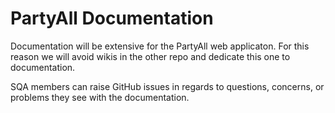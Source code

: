 # PartyAll Documentation

Documentation will be extensive for the PartyAll web applicaton. For this reason we will avoid wikis in the other repo and dedicate this one to documentation.

SQA members can raise GitHub issues in regards to questions, concerns, or problems they see with the documentation.